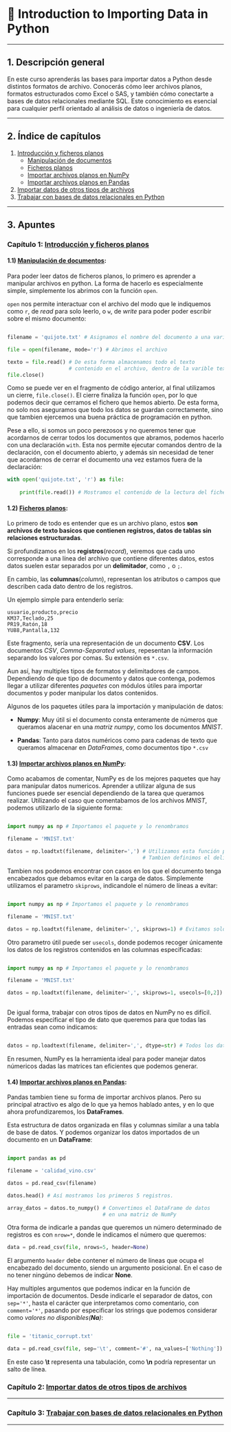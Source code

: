 # 📘 Introduction to Importing Data in Python

---

## 1. Descripción general

En este curso aprenderás las bases para importar datos a Python desde distintos formatos de archivo.
Conocerás cómo leer archivos planos, formatos estructurados como Excel o SAS, y también cómo conectarte a bases de datos relacionales mediante SQL.
Este conocimiento es esencial para cualquier perfil orientado al análisis de datos o ingeniería de datos.

--- 

## 2. Índice de capítulos

1. [Introducción y ficheros planos](#capítulo-1-introducción-y-ficheros-planos)
   - [Manipulación de documentos](#11-manipulación-de-documentos)
   - [Ficheros planos](#12-ficheros-planos)
   - [Importar archivos planos en NumPy](#13-importar-archivos-planos-en-numpy)
   - [Importar archivos planos en Pandas](#14-importar-archivos-planos-en-pandas)
2. [Importar datos de otros tipos de archivos](#capítulo-2-importar-datos-de-otros-tipos-de-archivos)
3. [Trabajar con bases de datos relacionales en Python](#capítulo-3-trabajar-con-bases-de-datos-relacionales-en-python)

---

## 3. Apuntes

### Capítulo 1: **<ins>Introducción y ficheros planos</ins>**

#### 1.1) **<ins>Manipulación de documentos</ins>**:
Para poder leer datos de ficheros planos, lo primero es aprender a manipular archivos en python. La forma de hacerlo es especialmente simple, simplemente los abrimos con la función ```open```. 

```open``` nos permite interactuar con el archivo del modo que le indiquemos como `r`, de *read* para solo leerlo, o `w`, de *write* para poder poder escribir sobre el mismo documento:

```python

filename = 'quijote.txt' # Asignamos el nombre del documento a una variable.

file = open(filename, mode='r') # Abrimos el archivo

texto = file.read() # De esta forma almacenamos todo el texto
                    # contenido en el archivo, dentro de la varible texto
file.close()
```

Como se puede ver en el fragmento de código anterior, al final utilizamos un cierre, `file.close()`. El cierre finaliza la función `open`, por lo que podemos decir que cerramos el fichero que hemos abierto. De esta forma, no solo nos aseguramos que todo los datos se guardan correctamente, sino que tambien ejercemos una buena práctica de programación en python.

Pese a ello, si somos un poco perezosos y no queremos tener que acordarnos de cerrar todos los documentos que abramos, podemos hacerlo con una declaración `with`. Esta nos permite ejecutar comandos dentro de la declaración, con el documento abierto, y además sin necesidad de tener que acordarnos de cerrar el documento una vez estamos fuera de la declaración:

```python
with open('quijote.txt', 'r') as file:
        
    print(file.read()) # Mostramos el contenido de la lectura del fichero.
```

#### 1.2) **<ins>Ficheros planos</ins>**:

Lo primero de todo es entender que es un archivo plano, estos **son archivos de texto basicos que contienen registros, datos de tablas sin relaciones estructuradas**.

Si profundizamos en los **registros**(*record*), veremos que cada uno corresponde a una línea del archivo que contiene diferentes datos, estos datos suelen estar separados por un **delimitador**, como `,` o `;`.

En cambio, las **columnas**(*column*), representan los atributos o campos que describen cada dato dentro de los registros.

Un ejemplo simple para entenderlo sería:

```
usuario,producto,precio
KM37,Teclado,25
PR19,Ratón,18
YU88,Pantalla,132
```

Este fragmento, sería una representación de un documento **CSV**. Los documentos *CSV*, *Comma-Separated values*, repesentan la información separando los valores por comas. Su extensión es `*.csv`.

Aun así, hay multiples tipos de formatos y delimitadores de campos. Dependiendo de que tipo de documento y datos que contenga, podemos llegar a utilizar diferentes *paquetes* con módulos útiles para importar documentos y poder manipular los datos contenidos.

Algunos de los paquetes útiles para la importación y manipulación de datos:

- **Numpy**: Muy útil si el documento consta enteramente de números que queramos alacenar en una *matriz numpy*, como los documentos *MNIST*.

- **Pandas**: Tanto para datos numéricos como para cadenas de texto que queramos almacenar en *DataFrames*, como documentos tipo `*.csv`

#### 1.3) **<ins>Importar archivos planos en NumPy</ins>**:

Como acabamos de comentar, NumPy es de los mejores paquetes que hay para manipular datos numericos. Aprender a utilizar alguna de sus funciones puede ser esencial dependiendo de la tarea que queramos realizar. Utilizando el caso que comentabamos de los archivos *MNIST*, podemos utilizarlo de la siguiente forma:

```python

import numpy as np # Importamos el paquete y lo renombramos

filename = 'MNIST.txt'

datos = np.loadtxt(filename, delimiter=',') # Utilizamos esta función para cargar los datos
                                            # Tambien definimos el delimitador como ','
```

Tambien nos podemos encontrar con casos en los que el documento tenga encabezados que debamos evitar en la carga de datos. Simplemente utilizamos el parametro `skiprows`, indicandole el número de líneas a evitar:

```python

import numpy as np # Importamos el paquete y lo renombramos

filename = 'MNIST.txt'

datos = np.loadtxt(filename, delimiter=',', skiprows=1) # Evitamos solo la primera línea
```

Otro parametro útil puede ser `usecols`, donde podemos recoger únicamente los datos de los registros contenidos en las columnas especificadas:

```python

import numpy as np # Importamos el paquete y lo renombramos

filename = 'MNIST.txt'

datos = np.loadtxt(filename, delimiter=',', skiprows=1, usecols=[0,2]) # Especificamos que queremos 
                                                                       # la primera y la tercera columna
```

De igual forma, trabajar con otros tipos de datos en NumPy no es difícil. Podemos especificar el tipo de dato que queremos para que todas las entradas sean como indicamos:

```python

datos = np.loadtext(filename, delimiter=',', dtype=str) # Todos los datos cargados serán strings
```

En resumen, NumPy es la herramienta ideal para poder manejar datos númericos dadas las matrices tan eficientes que podemos generar.

#### 1.4) **<ins>Importar archivos planos en Pandas</ins>**:

Pandas tambien tiene su forma de importar archivos planos. Pero su principal atractivo es algo de lo que ya hemos hablado antes, y en lo que ahora profundizaremos, los **DataFrames**. 

Esta estructura de datos organizada en filas y columnas similar a una tabla de base de datos. Y podemos organizar los datos importados de un documento en un **DataFrame**:

```python

import pandas as pd

filename = 'calidad_vino.csv'

datos = pd.read_csv(filename)

datos.head() # Así mostramos los primeros 5 registros.

array_datos = datos.to_numpy() # Convertimos el DataFrame de datos
                               # en una matriz de NumPy
```

Otra forma de indicarle a pandas que queremos un número determinado de registros es con `nrow=*`, donde le indicamos el número que queremos:

```python
data = pd.read_csv(file, nrows=5, header=None)
```

El argumento `header` debe contener el número de líneas que ocupa el encabezado del documento, siendo un argumento posicional. En el caso de no tener ningúno debemos de indicar **None**.

Hay multiples argumentos que podemos indicar en la función de importación de documentos. Desde indicarle el separador de datos, con `sep='*'`, hasta el carácter que interpretamos como comentario, con `comment='*'`, pasando por especificar los strings que podemos considerar como *valores no disponibles(**Na**)*:

```python

file = 'titanic_corrupt.txt'

data = pd.read_csv(file, sep='\t', comment='#', na_values=['Nothing'])
```

En este caso **\t** representa una tabulación, como **\n** podría representar un salto de línea.

### Capítulo 2: **<ins>Importar datos de otros tipos de archivos</ins>**

---

### Capítulo 3: **<ins>Trabajar con bases de datos relacionales en Python</ins>**

---

